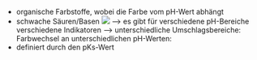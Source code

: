 - organische Farbstoffe, wobei die Farbe vom pH-Wert abhängt 
- schwache Säuren/Basen
![](Pasted%20image%2020240528130150.png)
--> es gibt für verschiedene pH-Bereiche verschiedene Indikatoren 
--> unterschiedliche Umschlagsbereiche: Farbwechsel an unterschiedlichen pH-Werten:
- definiert durch den pKs-Wert